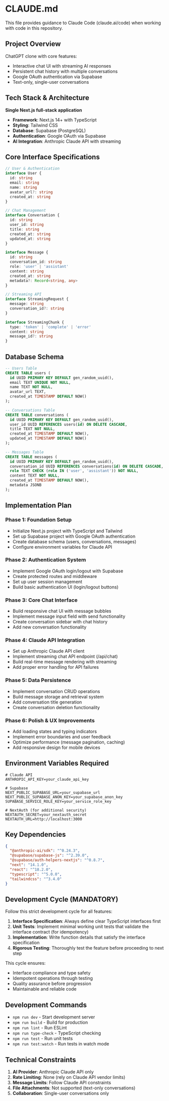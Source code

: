 # CLAUDE.md

This file provides guidance to Claude Code (claude.ai/code) when working with code in this repository.

## Project Overview

ChatGPT clone with core features:
- Interactive chat UI with streaming AI responses
- Persistent chat history with multiple conversations
- Google OAuth authentication via Supabase
- Text-only, single-user conversations

## Tech Stack & Architecture

**Single Next.js full-stack application**
- **Framework**: Next.js 14+ with TypeScript
- **Styling**: Tailwind CSS
- **Database**: Supabase (PostgreSQL)
- **Authentication**: Google OAuth via Supabase
- **AI Integration**: Anthropic Claude API with streaming

## Core Interface Specifications

```typescript
// User & Authentication
interface User {
  id: string
  email: string
  name: string
  avatar_url?: string
  created_at: string
}

// Chat Management
interface Conversation {
  id: string
  user_id: string
  title: string
  created_at: string
  updated_at: string
}

interface Message {
  id: string
  conversation_id: string
  role: 'user' | 'assistant'
  content: string
  created_at: string
  metadata?: Record<string, any>
}

// Streaming API
interface StreamingRequest {
  message: string
  conversation_id?: string
}

interface StreamingChunk {
  type: 'token' | 'complete' | 'error'
  content: string
  message_id?: string
}
```

## Database Schema

```sql
-- Users Table
CREATE TABLE users (
  id UUID PRIMARY KEY DEFAULT gen_random_uuid(),
  email TEXT UNIQUE NOT NULL,
  name TEXT NOT NULL,
  avatar_url TEXT,
  created_at TIMESTAMP DEFAULT NOW()
);

-- Conversations Table
CREATE TABLE conversations (
  id UUID PRIMARY KEY DEFAULT gen_random_uuid(),
  user_id UUID REFERENCES users(id) ON DELETE CASCADE,
  title TEXT NOT NULL,
  created_at TIMESTAMP DEFAULT NOW(),
  updated_at TIMESTAMP DEFAULT NOW()
);

-- Messages Table
CREATE TABLE messages (
  id UUID PRIMARY KEY DEFAULT gen_random_uuid(),
  conversation_id UUID REFERENCES conversations(id) ON DELETE CASCADE,
  role TEXT CHECK (role IN ('user', 'assistant')) NOT NULL,
  content TEXT NOT NULL,
  created_at TIMESTAMP DEFAULT NOW(),
  metadata JSONB
);
```

## Implementation Plan

### Phase 1: Foundation Setup
- Initialize Next.js project with TypeScript and Tailwind
- Set up Supabase project with Google OAuth authentication
- Create database schema (users, conversations, messages)
- Configure environment variables for Claude API

### Phase 2: Authentication System
- Implement Google OAuth login/logout with Supabase
- Create protected routes and middleware
- Set up user session management
- Build basic authentication UI (login/logout buttons)

### Phase 3: Core Chat Interface
- Build responsive chat UI with message bubbles
- Implement message input field with send functionality
- Create conversation sidebar with chat history
- Add new conversation functionality

### Phase 4: Claude API Integration
- Set up Anthropic Claude API client
- Implement streaming chat API endpoint (/api/chat)
- Build real-time message rendering with streaming
- Add proper error handling for API failures

### Phase 5: Data Persistence
- Implement conversation CRUD operations
- Build message storage and retrieval system
- Add conversation title generation
- Create conversation deletion functionality

### Phase 6: Polish & UX Improvements
- Add loading states and typing indicators
- Implement error boundaries and user feedback
- Optimize performance (message pagination, caching)
- Add responsive design for mobile devices

## Environment Variables Required

```env
# Claude API
ANTHROPIC_API_KEY=your_claude_api_key

# Supabase
NEXT_PUBLIC_SUPABASE_URL=your_supabase_url
NEXT_PUBLIC_SUPABASE_ANON_KEY=your_supabase_anon_key
SUPABASE_SERVICE_ROLE_KEY=your_service_role_key

# NextAuth (for additional security)
NEXTAUTH_SECRET=your_nextauth_secret
NEXTAUTH_URL=http://localhost:3000
```

## Key Dependencies

```json
{
  "@anthropic-ai/sdk": "^0.24.3",
  "@supabase/supabase-js": "^2.39.0",
  "@supabase/auth-helpers-nextjs": "^0.8.7",
  "next": "14.1.0",
  "react": "^18.2.0",
  "typescript": "^5.0.0",
  "tailwindcss": "^3.4.0"
}
```

## Development Cycle (MANDATORY)

Follow this strict development cycle for all features:

1. **Interface Specification**: Always define clear TypeScript interfaces first
2. **Unit Tests**: Implement minimal working unit tests that validate the interface contract (for idempotency)
3. **Implementation**: Write function details that satisfy the interface specification
4. **Rigorous Testing**: Thoroughly test the feature before proceeding to next step

This cycle ensures:
- Interface compliance and type safety
- Idempotent operations through testing
- Quality assurance before progression
- Maintainable and reliable code

## Development Commands

- `npm run dev` - Start development server
- `npm run build` - Build for production
- `npm run lint` - Run ESLint
- `npm run type-check` - TypeScript checking
- `npm run test` - Run unit tests
- `npm run test:watch` - Run tests in watch mode

## Technical Constraints

1. **AI Provider**: Anthropic Claude API only
2. **Rate Limiting**: None (rely on Claude API vendor limits)
3. **Message Limits**: Follow Claude API constraints
4. **File Attachments**: Not supported (text-only conversations)
5. **Collaboration**: Single-user conversations only